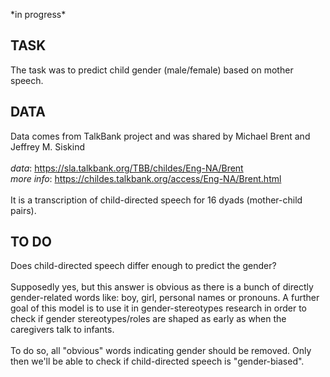 \*in progress\*

## TASK
The task was to predict child gender (male/female) based on mother speech. <br>

## DATA
Data comes from TalkBank project and was shared by Michael Brent and Jeffrey M. Siskind <br><br>
*data*: https://sla.talkbank.org/TBB/childes/Eng-NA/Brent <br>
*more info*: https://childes.talkbank.org/access/Eng-NA/Brent.html <br><br>
It is a transcription of child-directed speech for 16 dyads (mother-child pairs).<br>

## TO DO
Does child-directed speech differ enough to predict the gender?<br><br>
Supposedly yes, but this answer is obvious as there is a bunch of directly gender-related words like: boy, girl, personal names or pronouns.
A further goal of this model is to use it in gender-stereotypes research in order to check if gender stereotypes/roles are shaped as early as when the caregivers talk to infants.<br><br>
To do so, all "obvious" words indicating gender should be removed. Only then we'll be able to check if child-directed speech is "gender-biased".
